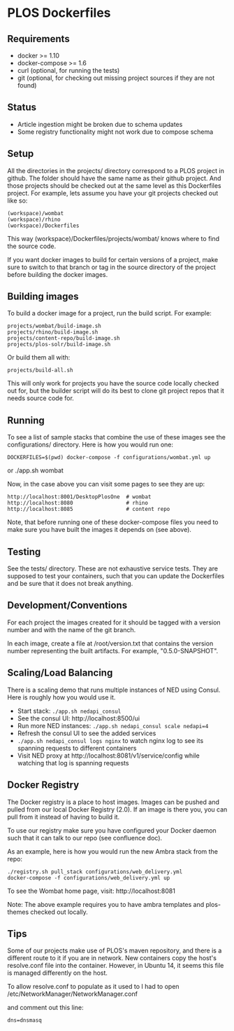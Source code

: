 PLOS Dockerfiles
================

Requirements
------------
* docker >= 1.10
* docker-compose >= 1.6
* curl (optional, for running the tests)
* git  (optional, for checking out missing project sources if they are not found)

Status
------
* Article ingestion might be broken due to schema updates
* Some registry functionality might not work due to compose schema


Setup
-----

All the directories in the projects/ directory correspond to a PLOS project in github. The folder should have the same name as their github project. And those projects should be checked out at the same level as this Dockerfiles project. For example, lets assume you have your git projects checked out like so:

    (workspace)/wombat
    (workspace)/rhino
    (workspace)/Dockerfiles

This way (workspace)/Dockerfiles/projects/wombat/ knows where to find the source code.

If you want docker images to build for certain versions of a project, make sure to switch to that branch or tag in the source directory of the project before building the docker images.


Building images
---------------

To build a docker image for a project, run the build script. For example:

    projects/wombat/build-image.sh
    projects/rhino/build-image.sh
    projects/content-repo/build-image.sh
    projects/plos-solr/build-image.sh

Or build them all with:

    projects/build-all.sh

This will only work for projects you have the source code locally checked out for, but the builder script will do its best to clone git project repos that it needs source code for.


Running
-------

To see a list of sample stacks that combine the use of these images see the configurations/ directory. Here is how you would run one:

    DOCKERFILES=$(pwd) docker-compose -f configurations/wombat.yml up
or
    ./app.sh wombat

Now, in the case above you can visit some pages to see they are up:

    http://localhost:8001/DesktopPlosOne  # wombat
    http://localhost:8080                 # rhino
    http://localhost:8085                 # content repo

Note, that before running one of these docker-compose files you need to make sure you have built the images it depends on (see above).


Testing
-------

See the tests/ directory. These are not exhaustive service tests. They are supposed to test your containers, such that you can update the Dockerfiles and be sure that it does not break anything.


Development/Conventions
-----------------------

For each project the images created for it should be tagged with a version number and with the name of the git branch.

In each image, create a file at /root/version.txt that contains the version number representing the built artifacts. For example, "0.5.0-SNAPSHOT".


Scaling/Load Balancing
----------------------

There is a scaling demo that runs multiple instances of NED using Consul. Here is roughly how you would use it.

* Start stack: `./app.sh nedapi_consul`
* See the consul UI: http://localhost:8500/ui
* Run more NED instances: `./app.sh nedapi_consul scale nedapi=4`
* Refresh the consul UI to see the added services
* `./app.sh nedapi_consul logs nginx` to watch nginx log to see its spanning requests to different containers
* Visit NED proxy at http://localhost:8081/v1/service/config while watching that log is spanning requests


Docker Registry
---------------

The Docker registry is a place to host images. Images can be pushed and pulled from our local Docker Registry (2.0). If an image is there you, you can pull from it instead of having to build it.

To use our registry make sure you have configured your Docker daemon such that it can talk to our repo (see confluence doc).

As an example, here is how you would run the new Ambra stack from the repo:

    ./registry.sh pull_stack configurations/web_delivery.yml
    docker-compose -f configurations/web_delivery.yml up

To see the Wombat home page, visit:
    http://localhost:8081

Note: The above example requires you to have ambra templates and plos-themes checked out locally.


Tips
----

Some of our projects make use of PLOS's maven repository, and there is a different route to it if you are in network. New containers copy the host's resolve.conf file into the container. However, in Ubuntu 14, it seems this file is managed differently on the host.

To allow resolve.conf to populate as it used to I had to open
/etc/NetworkManager/NetworkManager.conf

and comment out this line:

    dns=dnsmasq
